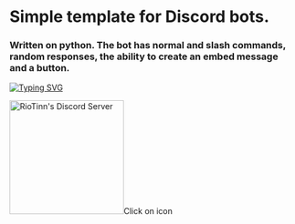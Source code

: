 # Simple template for Discord bots.

### Written on python. The bot has normal and slash commands, random responses, the ability to create an embed message and a button.

[![Typing SVG](https://readme-typing-svg.herokuapp.com?font=Montserrat&size=25&pause=1000&color=5F72B6&width=435&lines=My+Discord+server%3A)](https://git.io/typing-svg)

<a href="https://discord.gg/9TpGrWHWYF" title="RioTinn's Discord Server"><img src="https://www.freepnglogos.com/uploads/discord-logo-png/discord-server-news-kane-wrath-unofficial-bang-3.png" width="200" alt="RioTinn's Discord Server" /></a>Click on icon

